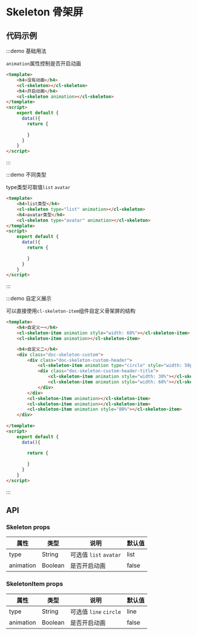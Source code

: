 # Skeleton 骨架屏


## 代码示例


:::demo 基础用法

`animation`属性控制是否开启动画

```html
<template>
    <h4>没有动画</h4>
    <cl-skeleton></cl-skeleton>
    <h4>开启动画</h4>
    <cl-skeleton animation></cl-skeleton>
</template>
<script>
    export default {
      data(){
        return {
          
        }
      }
    }
</script>
```
:::



:::demo 不同类型

type类型可取值`list` `avatar`

```html
<template>
    <h4>list类型</h4>
    <cl-skeleton type="list" animation></cl-skeleton>
    <h4>avatar类型</h4>
    <cl-skeleton type="avatar" animation></cl-skeleton>
</template>
<script>
    export default {
      data(){
        return {
          
        }
      }
    }
</script>
```
:::


:::demo 自定义展示

可以直接使用`cl-skeleton-item`组件自定义骨架屏的结构

```html
<template>
    <h4>自定义一</h4>
    <cl-skeleton-item animation style="width: 60%"></cl-skeleton-item>
    <cl-skeleton-item animation></cl-skeleton-item>

    <h4>自定义二</h4>
    <div class="doc-skeleton-custom">
        <div class="doc-skeleton-custom-header">
            <cl-skeleton-item animation type="circle" style="width: 50px; height: 50px"></cl-skeleton-item>
            <div class="doc-skeleton-custom-header-title">
                <cl-skeleton-item animation style="width: 30%"></cl-skeleton-item>
                <cl-skeleton-item animation style="width: 60%"></cl-skeleton-item>
            </div>
        </div>
        <cl-skeleton-item animation></cl-skeleton-item>
        <cl-skeleton-item animation></cl-skeleton-item>
        <cl-skeleton-item animation style="80%"></cl-skeleton-item>
    </div>
   
</template>
<script>
    export default {
      data(){
        
        return {
          
        }
      }
    }
</script>
```
:::



## API

### Skeleton props

| 属性 | 类型 | 说明 | 默认值 |
| ---- | ---- | ---- | ---- |
| type | String | 可选值 `list` `avatar` | list |
| animation | Boolean | 是否开启动画 | false |

### SkeletonItem props

| 属性 | 类型 | 说明 | 默认值 |
| ---- | ---- | ---- | ---- |
| type | String | 可选值 `line` `circle` | line |
| animation | Boolean | 是否开启动画 | false |
